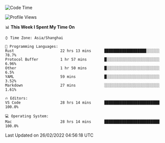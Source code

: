 <!--START_SECTION:waka-->
![Code Time](http://img.shields.io/badge/Code%20Time-1%2C035%20hrs%202%20mins-blue)

![Profile Views](http://img.shields.io/badge/Profile%20Views-10-blue)

📊 **This Week I Spent My Time On** 

```text
⌚︎ Time Zone: Asia/Shanghai

💬 Programming Languages: 
Rust                     22 hrs 13 mins      ███████████████████░░░░░░   78.7% 
Protocol Buffer          1 hr 57 mins        █░░░░░░░░░░░░░░░░░░░░░░░░   6.96% 
Other                    1 hr 50 mins        █░░░░░░░░░░░░░░░░░░░░░░░░   6.5% 
YAML                     59 mins             █░░░░░░░░░░░░░░░░░░░░░░░░   3.52% 
Markdown                 27 mins             ░░░░░░░░░░░░░░░░░░░░░░░░░   1.61%

🔥 Editors: 
VS Code                  28 hrs 14 mins      █████████████████████████   100.0%

💻 Operating System: 
Mac                      28 hrs 14 mins      █████████████████████████   100.0%

```


 Last Updated on 26/02/2022 04:56:18 UTC
<!--END_SECTION:waka-->
